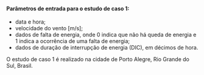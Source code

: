 #### Parâmetros de entrada para o estudo de caso 1:
- data e hora;
- velocidade do vento [m/s];
- dados de falta de energia, onde 0 indica que não há queda de energia e 1 indica a ocorrência de uma falta de energia;
- dados de duração de interrupção de energia (DIC), em décimos de hora.

O estudo de caso 1 é realizado na cidade de Porto Alegre, Rio Grande do Sul, Brasil.
